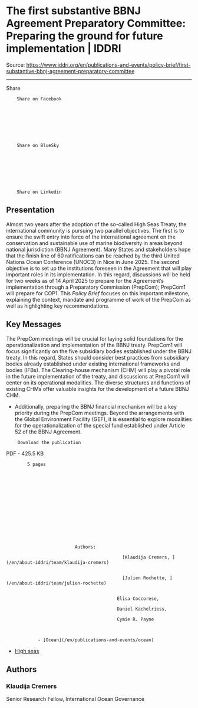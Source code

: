 # The first substantive BBNJ Agreement Preparatory Committee: Preparing the ground for future implementation | IDDRI

Source: https://www.iddri.org/en/publications-and-events/policy-brief/first-substantive-bbnj-agreement-preparatory-committee

---

Share
  

  
    
      
        
          
        
        Share on Facebook
      
    

    
      
        

        
        Share on BlueSky
      
    

    
      
        
          
        
        Share on Linkedin
      
    
  

        
        
                        
                                
                    
            
## Presentation

Almost two years after the adoption of the so-called High Seas Treaty, the international community is pursuing two parallel objectives. The first is to ensure the swift entry into force of the international agreement on the conservation and sustainable use of marine biodiversity in areas beyond national jurisdiction (BBNJ Agreement). Many States and stakeholders hope that the finish line of 60 ratifications can be reached by the third United Nations Ocean Conference (UNOC3) in Nice in June 2025. The second objective is to set up the institutions foreseen in the Agreement that will play important roles in its implementation. In this regard, discussions will be held for two weeks as of 14 April 2025 to prepare for the Agreement’s implementation through a Preparatory Commission (PrepCom); PrepCom1 will prepare for COP1. This *Policy Brief* focuses on this important milestone, explaining the context, mandate and programme of work of the PrepCom as well as highlighting key recommendations.
      
                
                
                                
                    
            
## Key Messages
The PrepCom meetings will be crucial for laying solid foundations for the operationalization and implementation of the BBNJ treaty. 
 PrepCom1 will focus significantly on the five subsidiary bodies established under the BBNJ treaty. In this regard, States should consider best practices from subsidiary bodies already established under existing international frameworks and bodies (IFBs). 
 The Clearing-house mechanism (CHM) will play a pivotal role in the future implementation of the treaty, and discussions at PrepCom1 will center on its operational modalities. The diverse structures and functions of existing CHMs offer valuable insights for the development of a future BBNJ CHM. 
 - Additionally, preparing the BBNJ financial mechanism will be a key priority during the PrepCom meetings. Beyond the arrangements with the Global Environment Facility (GEF), it is essential to explore modalities for the operationalization of the special fund established under Article 52 of the BBNJ Agreement.

      
                
                
                

                            

            
            
    
        Download the publication
        
                        

PDF - 425.5 KB
                          
            5 pages
      
                    
    
    
        
            
                

                

            
        
    

            
                              Authors: 
                                                                    
                                                [Klaudija Cremers, ](/en/about-iddri/team/klaudija-cremers)
                                      
                                                      
                                                [Julien Rochette, ](/en/about-iddri/team/julien-rochette)
                                      
                                                      
                                              Elisa Coccorese,                                       
                                                      
                                              Daniel Kachelriess,                                       
                                                      
                                              Cymie R. Payne                                      
                            
            
            
                - [Ocean](/en/publications-and-events/ocean)

                
- [High seas](/en/publications-and-events/high-seas)

            
        

                
                        
                              
## Authors

                              
                
      
              
      
          
              

      
        
      
### Klaudija Cremers

      

Senior Research Fellow, International Ocean Governance